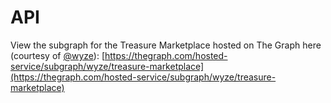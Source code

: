 # API

View the subgraph for the Treasure Marketplace hosted on The Graph here (courtesy of [@wyze](https://twitter.com/wyze)): [https://thegraph.com/hosted-service/subgraph/wyze/treasure-marketplace](https://thegraph.com/hosted-service/subgraph/wyze/treasure-marketplace)
